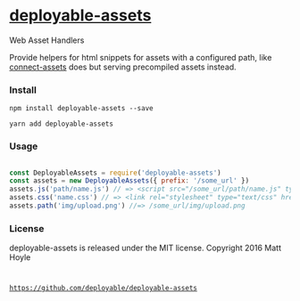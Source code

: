 # [deployable-assets](https://github.com/deployable/deployable-assets)

Web Asset Handlers

Provide helpers for html snippets for assets with a configured path, like 
[connect-assets](https://github.com/adunkman/connect-assets) does but serving 
precompiled assets instead.

### Install
 
    npm install deployable-assets --save

    yarn add deployable-assets

### Usage

```javascript

const DeployableAssets = require('deployable-assets')
const assets = new DeployableAssets({ prefix: '/some_url' })
assets.js('path/name.js') // => <script src="/some_url/path/name.js" type="application/javascript"></script>
assets.css('name.css') // => <link rel="stylesheet" type="text/css" href="/some_url/name.css"/>
assets.path('img/upload.png') //=> /some_url/img/upload.png

```

### License

deployable-assets is released under the MIT license.
Copyright 2016 Matt Hoyle <code at deployable.co>

https://github.com/deployable/deployable-assets

